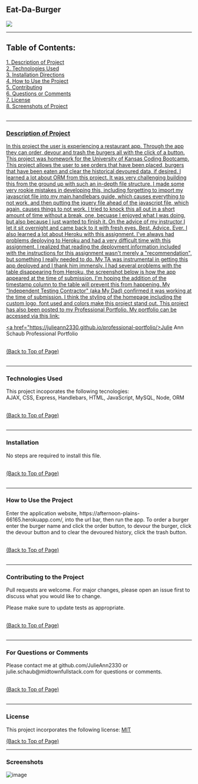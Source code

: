<h2>Eat-Da-Burger</h2> <a href="#license"><img src= "https://img.shields.io/badge/License-MIT-blue.svg"></a><br>

<hr color= "slateblue" noshade>

<h2>Table of Contents:</h2>
<a href="#description" class="contents">1. Description of Project</><br>
<a href="#technology" class="contents">2. Technologies Used</a><br>
<a href="#installation" class="contents">3. Installation Directions</a><br>
<a href="#use" class="contents">4. How to Use the Project</a><br>
<a href="#contributors" class="contents">5. Contributing</a><br> 
<a href="#questions" class="contents">6. Questions or Comments</a><br>
<a href="#license" class="contents">7. License</a><br>
<a href="#screenshot" class="contents">8. Screenshots of Project</><br>
<br>

<hr color= "slateblue" noshade>

<h3 id='description'>Description of Project</h3>
<p>In this project the user is experiencing a restaurant app. Through the app they can order, devour and trash the burgers all with the click of a button. This project was homework for the University of Kansas Coding Bootcamp. This project allows the user to see orders that have been placed, burgers that have been eaten and clear the historical devoured data, if desired. I learned a lot about ORM from this project. It was very challenging building this from the ground up with such an in-depth file structure. I made some very rookie mistakes in developing this, including forgetting to import my javascript file into my main.handlebars guide, which causes everything to not work, and then putting the jquery file ahead of the javascript file, which again, causes things to not work. I tried to knock this all out in a short amount of time without a break, one, becuase I enjoyed what I was doing, but also because I just wanted to finish it. On the advice of my instructor I let it sit overnight and came back to it with fresh eyes. Best. Advice. Ever. I also learned a lot about Heroku with this assignment. I've always had problems deploying to Heroku and had a very difficult time with this assignment. I realized that reading the deployment information included with the instructions for this assignment wasn't merely a "recommendation", but something I really needed to do. My TA was instrumental in getting this app deployed and I thank him immensly. I had several problems with the table disappearing from Heroku, the screenshot below is how the app appeared at the time of submission. I'm hoping the addition of the timestamp column to the table will prevent this from happening. My "Independent Testing Contractor" (aka My Dad) confirmed it was working at the time of submission. I think the styling of the homepage including the custom logo, font used and colors make this project stand out. This project has also been posted to my Professional Portfolio. My portfolio can be accessed via this link:

<a href="https://julieann2330.github.io/professional-portfolio/>Julie Ann Schaub Professional Portfolio</a>

</p><br>
<a href="#top" id="start">(Back to Top of Page)</a><br>
<br>
<hr color= "slateblue" noshade>

<h3 id='techology'>Technologies Used</h3>
<p>This project incoporates the following tecnologies:<br>
  AJAX, CSS, Express, Handlebars, HTML, JavaScript, MySQL, Node, ORM
</p><br>
<a href="#top" id="start">(Back to Top of Page)</a><br>
<br>
<hr color= "slateblue" noshade>

<h3 id='installation'>Installation</h3>
<p>No steps are required to install this file.</p><br>
<a href="#top" id="start">(Back to Top of Page)</a><br>
<br>
<hr color= "slateblue" noshade>

<h3 id='use'>How to Use the Project</h3>
<p>Enter the application website, https://afternoon-plains-66165.herokuapp.com/, into the url bar, then run the app. To order a burger enter the burger name and click the order button, to devour the burger, click the devour button and to clear the devoured history, click the trash button.</p><br>
<a href="#top" id="start">(Back to Top of Page)</a><br>
<br>
<hr color= "slateblue" noshade>

<h3 id='contributors'>Contributing to the Project</h3>
<p>Pull requests are welcome. For major changes, please open an issue first to discuss what you would like to change.

Please make sure to update tests as appropriate.</p><br>
<a href="#top" id="start">(Back to Top of Page)</a><br>
<br>
<hr color= "slateblue" noshade>

<h3 id='questions'>For Questions or Comments</h3>
<p>Please contact me at github.com/JulieAnn2330 or julie.schaub@midtownfullstack.com for questions or comments.</p><br>
<a href="#top" id="start">(Back to Top of Page)</a><br>
<br>
<hr color= "slateblue" noshade>

<h3 id='license'>License</h3>
<p>This project incorporates the following license: <a href="https://opensource.org/licenses/MIT">MIT</a></p>
<a href="#top" id="start">(Back to Top of Page)</a><br>

<hr color= "slateblue" noshade>

<h3 id='screenshot'>Screenshots</h3>
    
</body>
</html> 

![image](https://user-images.githubusercontent.com/64329660/92413611-77d14780-f116-11ea-92f7-e83005b0f213.png)
